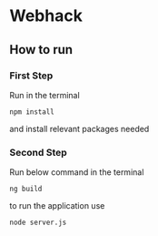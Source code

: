 # Webhack

## How to run

### First Step
Run in the terminal
```
npm install
```
and install relevant packages needed

### Second Step
Run below command in the terminal
```
ng build
``` 
to run the application use
```
node server.js
```
